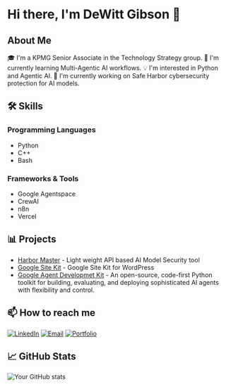 # Hi there, I'm DeWitt Gibson 👋

## About Me
🎓 I'm a KPMG Senior Associate in the Technology Strategy group. 
🌱 I'm currently learning Multi-Agentic AI workflows.
💡 I'm interested in Python and Agentic AI.
🔭 I'm currently working on Safe Harbor cybersecurity protection for AI models.

## 🛠 Skills
### Programming Languages
- Python
- C++
- Bash

### Frameworks & Tools
- Google Agentspace
- CrewAI
- n8n
- Vercel

## 📊 Projects
- [Harbor Master](https://github.com/Safe-Harbor-Cybersecurity/harbormaster) - Light weight API based AI Model Security tool
- [Google Site Kit](https://github.com/dewittgibson-kpmg/site-kit-wp) - Google Site Kit for WordPress
- [Google Agent Developmet Kit](https://github.com/dewittgibson-kpmg/adk-python) - An open-source, code-first Python toolkit for building, evaluating, and deploying sophisticated AI agents with flexibility and control.

## 📫 How to reach me
[![LinkedIn](https://img.shields.io/badge/LinkedIn-0077B5?style=flat&logo=linkedin&logoColor=white)](your-linkedin-url)
[![Email](https://img.shields.io/badge/Email-D14836?style=flat&logo=gmail&logoColor=white)](mailto:your.email@example.com)
[![Portfolio](https://img.shields.io/badge/Portfolio-000000?style=flat&logo=About.me&logoColor=white)](your-portfolio-url)

## 📈 GitHub Stats
![Your GitHub stats](https://github-readme-stats.vercel.app/api?username=dewittgibson-kpmg&show_icons=true&theme=radical)
